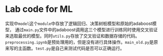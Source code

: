 # Lab code for ML
实现中``model``这个``module``中存放了逻辑回归、决策树桩模型和原始的adaboost模型，
通过``main.py``文件中的adaboost调用这三个模型进行训练同时使用交叉验证来选取最优的模型。同时``utils.py``存放了交叉验证和数据存储的代码。``preprocessing.ipynb``是预处理用的，但是没有进行具体操作。``main_old.py``是原来写的主函数。``test.py``是自己来测试代码是否可以正确运行。
